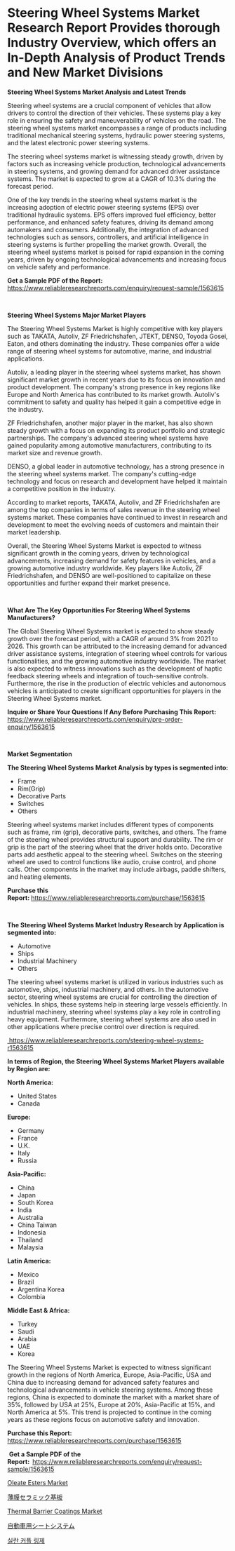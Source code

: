 <p><h1>Steering Wheel Systems Market Research Report Provides thorough Industry Overview, which offers an In-Depth Analysis of Product Trends and New Market Divisions</h1></p><p><strong>Steering Wheel Systems Market Analysis and Latest Trends</strong></p>
<p><p>Steering wheel systems are a crucial component of vehicles that allow drivers to control the direction of their vehicles. These systems play a key role in ensuring the safety and maneuverability of vehicles on the road. The steering wheel systems market encompasses a range of products including traditional mechanical steering systems, hydraulic power steering systems, and the latest electronic power steering systems.</p><p>The steering wheel systems market is witnessing steady growth, driven by factors such as increasing vehicle production, technological advancements in steering systems, and growing demand for advanced driver assistance systems. The market is expected to grow at a CAGR of 10.3% during the forecast period.</p><p>One of the key trends in the steering wheel systems market is the increasing adoption of electric power steering systems (EPS) over traditional hydraulic systems. EPS offers improved fuel efficiency, better performance, and enhanced safety features, driving its demand among automakers and consumers. Additionally, the integration of advanced technologies such as sensors, controllers, and artificial intelligence in steering systems is further propelling the market growth. Overall, the steering wheel systems market is poised for rapid expansion in the coming years, driven by ongoing technological advancements and increasing focus on vehicle safety and performance.</p></p>
<p><strong>Get a Sample PDF of the Report:&nbsp;</strong> <a href="https://www.reliableresearchreports.com/enquiry/request-sample/1563615">https://www.reliableresearchreports.com/enquiry/request-sample/1563615</a></p>
<p>&nbsp;</p>
<p><strong>Steering Wheel Systems Major Market Players</strong></p>
<p><p>The Steering Wheel Systems Market is highly competitive with key players such as TAKATA, Autoliv, ZF Friedrichshafen, JTEKT, DENSO, Toyoda Gosei, Eaton, and others dominating the industry. These companies offer a wide range of steering wheel systems for automotive, marine, and industrial applications.</p><p>Autoliv, a leading player in the steering wheel systems market, has shown significant market growth in recent years due to its focus on innovation and product development. The company's strong presence in key regions like Europe and North America has contributed to its market growth. Autoliv's commitment to safety and quality has helped it gain a competitive edge in the industry.</p><p>ZF Friedrichshafen, another major player in the market, has also shown steady growth with a focus on expanding its product portfolio and strategic partnerships. The company's advanced steering wheel systems have gained popularity among automotive manufacturers, contributing to its market size and revenue growth.</p><p>DENSO, a global leader in automotive technology, has a strong presence in the steering wheel systems market. The company's cutting-edge technology and focus on research and development have helped it maintain a competitive position in the industry.</p><p>According to market reports, TAKATA, Autoliv, and ZF Friedrichshafen are among the top companies in terms of sales revenue in the steering wheel systems market. These companies have continued to invest in research and development to meet the evolving needs of customers and maintain their market leadership.</p><p>Overall, the Steering Wheel Systems Market is expected to witness significant growth in the coming years, driven by technological advancements, increasing demand for safety features in vehicles, and a growing automotive industry worldwide. Key players like Autoliv, ZF Friedrichshafen, and DENSO are well-positioned to capitalize on these opportunities and further expand their market presence.</p></p>
<p>&nbsp;</p>
<p><strong>What Are The Key Opportunities For Steering Wheel Systems Manufacturers?</strong></p>
<p><p>The Global Steering Wheel Systems market is expected to show steady growth over the forecast period, with a CAGR of around 3% from 2021 to 2026. This growth can be attributed to the increasing demand for advanced driver assistance systems, integration of steering wheel controls for various functionalities, and the growing automotive industry worldwide. The market is also expected to witness innovations such as the development of haptic feedback steering wheels and integration of touch-sensitive controls. Furthermore, the rise in the production of electric vehicles and autonomous vehicles is anticipated to create significant opportunities for players in the Steering Wheel Systems market.</p></p>
<p><strong>Inquire or Share Your Questions If Any Before Purchasing This Report:</strong> <a href="https://www.reliableresearchreports.com/enquiry/pre-order-enquiry/1563615">https://www.reliableresearchreports.com/enquiry/pre-order-enquiry/1563615</a></p>
<p>&nbsp;</p>
<p><strong>Market Segmentation</strong></p>
<p><strong>The Steering Wheel Systems Market Analysis by types is segmented into:</strong></p>
<p><ul><li>Frame</li><li>Rim(Grip)</li><li>Decorative Parts</li><li>Switches</li><li>Others</li></ul></p>
<p><p>Steering wheel systems market includes different types of components such as frame, rim (grip), decorative parts, switches, and others. The frame of the steering wheel provides structural support and durability. The rim or grip is the part of the steering wheel that the driver holds onto. Decorative parts add aesthetic appeal to the steering wheel. Switches on the steering wheel are used to control functions like audio, cruise control, and phone calls. Other components in the market may include airbags, paddle shifters, and heating elements.</p></p>
<p><strong>Purchase this Report:&nbsp;</strong><a href="https://www.reliableresearchreports.com/purchase/1563615">https://www.reliableresearchreports.com/purchase/1563615</a></p>
<p>&nbsp;</p>
<p><strong>The Steering Wheel Systems Market Industry Research by Application is segmented into:</strong></p>
<p><ul><li>Automotive</li><li>Ships</li><li>Industrial Machinery</li><li>Others</li></ul></p>
<p><p>The steering wheel systems market is utilized in various industries such as automotive, ships, industrial machinery, and others. In the automotive sector, steering wheel systems are crucial for controlling the direction of vehicles. In ships, these systems help in steering large vessels efficiently. In industrial machinery, steering wheel systems play a key role in controlling heavy equipment. Furthermore, steering wheel systems are also used in other applications where precise control over direction is required.</p></p>
<p><a href="https://www.reliableresearchreports.com/steering-wheel-systems-r1563615">&nbsp;https://www.reliableresearchreports.com/steering-wheel-systems-r1563615</a></p>
<p><strong>In terms of Region, the Steering Wheel Systems Market Players available by Region are:</strong></p>
<p>
    <p> <strong> North America: </strong>
        <ul>
            <li>United States</li>
            <li>Canada</li>
        </ul>
        </p> 
    <p> <strong> Europe: </strong>
        <ul>
            <li>Germany</li>
            <li>France</li>
            <li>U.K.</li>
            <li>Italy</li>
            <li>Russia</li>
        </ul>
        </p> 
    <p> <strong> Asia-Pacific: </strong>
        <ul>
            <li>China</li>
            <li>Japan</li>
            <li>South Korea</li>
            <li>India</li>
            <li>Australia</li>
            <li>China Taiwan</li>
            <li>Indonesia</li>
            <li>Thailand</li>
            <li>Malaysia</li>
        </ul>
        </p> 
    <p> <strong> Latin America: </strong>
        <ul>
            <li>Mexico</li>
            <li>Brazil</li>
            <li>Argentina Korea</li>
            <li>Colombia</li>
        </ul>
        </p> 
    <p> <strong> Middle East & Africa: </strong>
        <ul>
            <li>Turkey</li>
            <li>Saudi</li>
            <li>Arabia</li>
            <li>UAE</li>
            <li>Korea</li>
        </ul>
    </p>
    </p>
<p><p>The Steering Wheel Systems Market is expected to witness significant growth in the regions of North America, Europe, Asia-Pacific, USA and China due to increasing demand for advanced safety features and technological advancements in vehicle steering systems. Among these regions, China is expected to dominate the market with a market share of 35%, followed by USA at 25%, Europe at 20%, Asia-Pacific at 15%, and North America at 5%. This trend is projected to continue in the coming years as these regions focus on automotive safety and innovation.</p></p>
<p><strong>Purchase this Report: </strong><a href="https://www.reliableresearchreports.com/purchase/1563615">https://www.reliableresearchreports.com/purchase/1563615</a></p>
<p>&nbsp;<strong>Get a Sample PDF of the Report:&nbsp;&nbsp;</strong><a href="https://www.reliableresearchreports.com/enquiry/request-sample/1563615">https://www.reliableresearchreports.com/enquiry/request-sample/1563615</a></p>
<p><strong></strong></p>
<p><p><a href="https://www.linkedin.com/pulse/oleate-esters-market-analysis-examines-its-scope-growth-9eqde?trackingId=hh89MKeaXx2%2BguzYTJ%2FI9w%3D%3D">Oleate Esters Market</a></p><p><a href="https://medium.com/@abdulkoss2015/%E8%96%84%E8%86%9C%E3%82%BB%E3%83%A9%E3%83%9F%E3%83%83%E3%82%AF%E5%9F%BA%E6%9D%BF%E5%B8%82%E5%A0%B4%E3%82%B7%E3%82%A7%E3%82%A2%E3%81%AE%E9%80%B2%E5%8C%96%E3%81%A8%E5%B8%82%E5%A0%B4%E6%88%90%E9%95%B7%E3%81%AE%E3%83%88%E3%83%AC%E3%83%B3%E3%83%892024%E5%B9%B4%E3%81%8B%E3%82%892031%E5%B9%B4%E3%81%BE%E3%81%A7-5e1aa5e7d380">薄膜セラミック基板</a></p><p><a href="https://www.linkedin.com/pulse/thermal-barrier-coatings-market-dynamics-2024-2031-also-wb9be?trackingId=RWbXMtiEqXO961NpWoWcdQ%3D%3D">Thermal Barrier Coatings Market</a></p><p><a href="https://github.com/tanyaali3/Market-Research-Report-List-1/blob/main/171180036307.md">自動車用シートシステム</a></p><p><a href="https://medium.com/@tedbernhard1944/%EC%8B%A4%EB%9E%80-%EA%B2%B0%ED%95%A9%EC%A0%9C-%EC%8B%9C%EC%9E%A5-%EC%84%B1%EA%B3%B5%EC%A0%81%EC%9D%B8-%EB%B9%84%EC%A6%88%EB%8B%88%EC%8A%A4-%EC%A0%84%EB%9E%B5%EC%9D%98-%ED%95%B5%EC%8B%AC-%EC%98%88%EC%B8%A1-2031%EB%85%84%EA%B9%8C%EC%A7%80-435426856f13">실란 커플 링제</a></p></p>